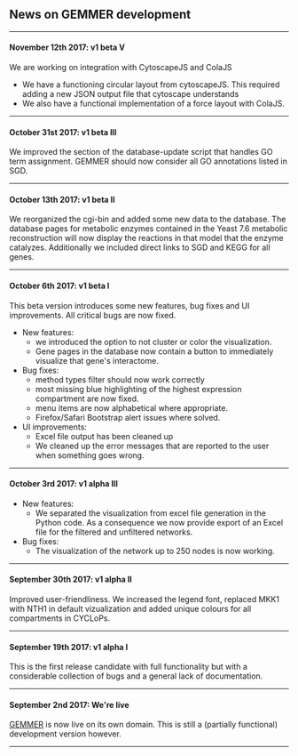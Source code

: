 ## News on GEMMER development
---

#### November 12th 2017: v1 beta V
We are working on integration with CytoscapeJS and ColaJS
- We have a functioning circular layout from cytoscapeJS. This required adding a new JSON output file that cytoscape understands
- We also have a functional implementation of a force layout with ColaJS.

---

#### October 31st 2017: v1 beta III
We improved the section of the database-update script that handles GO term assignment. GEMMER should now consider all GO annotations listed in SGD. 

---

#### October 13th 2017: v1 beta II
We reorganized the cgi-bin and added some new data to the database. The database pages for metabolic enzymes contained in the Yeast 7.6 metabolic reconstruction will now display the reactions in that model that the enzyme catalyzes. Additionally we included direct links to SGD and KEGG for all genes. 

--- 

#### October 6th 2017: v1 beta I
This beta version introduces some new features, bug fixes and UI improvements. All critical bugs are now fixed. 
- New features: 
    - we introduced the option to not cluster or color the visualization. 
    - Gene pages in the database now contain a button to immediately visualize that gene's interactome. 
- Bug fixes: 
    - method types filter should now work correctly
    - most missing blue highlighting of the highest expression compartment are now fixed.
    - menu items are now alphabetical where appropriate.
    - Firefox/Safari Bootstrap alert issues where solved. 
- UI improvements: 
    - Excel file output has been cleaned up
    - We cleaned up the error messages that are reported to the user when something goes wrong.

---

#### October 3rd 2017: v1 alpha III
- New features:
    - We separated the visualization from excel file generation in the Python code. As a consequence we now provide export of an Excel file for the filtered and unfiltered networks.
- Bug fixes: 
    - The visualization of the network up to 250 nodes is now working. 

---

#### September 30th 2017: v1 alpha II
Improved user-friendliness. We increased the legend font, replaced MKK1 with NTH1 in default vizualization and added unique colours for all compartments in CYCLoPs. 

---


#### September 19th 2017: v1 alpha I
This is the first release candidate with full functionality but with a considerable collection of bugs and a general lack of documentation. 

---


#### September 2nd 2017: We're live
[GEMMER](http://gemmer.barberislab.com) is now live on its own domain. This is still a (partially functional) development version however.

---
